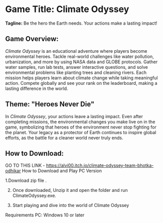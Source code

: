 # Game Title: Climate Odyssey  
**Tagline:** Be the hero the Earth needs. Your actions make a lasting impact!

## Game Overview:  
*Climate Odyssey* is an educational adventure where players become environmental heroes. Tackle real-world challenges like water pollution, urbanization, and more by using NASA data and GLOBE protocols. Gather water samples, run lab tests, answer interactive questions, and solve environmental problems like planting trees and cleaning rivers. Each mission helps players learn about climate change while taking meaningful action. Compete globally and see your rank on the leaderboard, making a lasting difference in the world.

## Theme: "Heroes Never Die"  
In *Climate Odyssey*, your actions leave a lasting impact. Even after completing missions, the environmental changes you make live on in the game, symbolizing that heroes of the environment never stop fighting for the planet. Your legacy as a protector of Earth continues to inspire global efforts, as the battle for a cleaner world never truly ends.

## How to Download:  
 GO TO THIS LINK - https://alvi00.itch.io/climate-odyssey-team-bhotka-odhikar
How to Download and Play PC Version

1.Download zip file .

2. Once downloaded, Unzip it and open the folder and run ClimateOdyssey.exe.

3. Start playing and dive into the world of Climate Odyssey

Requirements PC: Windows 10 or later
